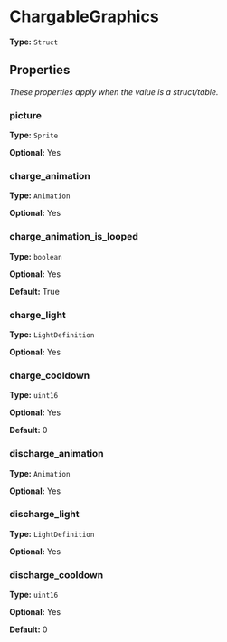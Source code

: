# ChargableGraphics

**Type:** `Struct`

## Properties

*These properties apply when the value is a struct/table.*

### picture

**Type:** `Sprite`

**Optional:** Yes

### charge_animation

**Type:** `Animation`

**Optional:** Yes

### charge_animation_is_looped

**Type:** `boolean`

**Optional:** Yes

**Default:** True

### charge_light

**Type:** `LightDefinition`

**Optional:** Yes

### charge_cooldown

**Type:** `uint16`

**Optional:** Yes

**Default:** 0

### discharge_animation

**Type:** `Animation`

**Optional:** Yes

### discharge_light

**Type:** `LightDefinition`

**Optional:** Yes

### discharge_cooldown

**Type:** `uint16`

**Optional:** Yes

**Default:** 0

